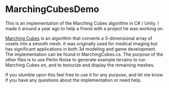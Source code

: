# MarchingCubesDemo
This is an implementation of the Marching Cubes algorithm in C# / Unity. I made it around a year ago to help a friend with a project he was working on.

[Marching Cubes](https://dl.acm.org/doi/10.1145/37402.37422) is an algorithm that converts a 3-dimensional array of voxels into a smooth mesh. It was originally used for medical imaging but 
has significant applications in both 3d modeling and game development. The implementation can be found in MarchingCubes.cs. The purpose of the other files is to use Perlin Noise to generate example terrains to run Marching Cubes on, and to texturize and display the remaining meshes.

If you stumble upon this feel free to use it for any purpose, and let me know if you have any questions about the implementation or need help.
